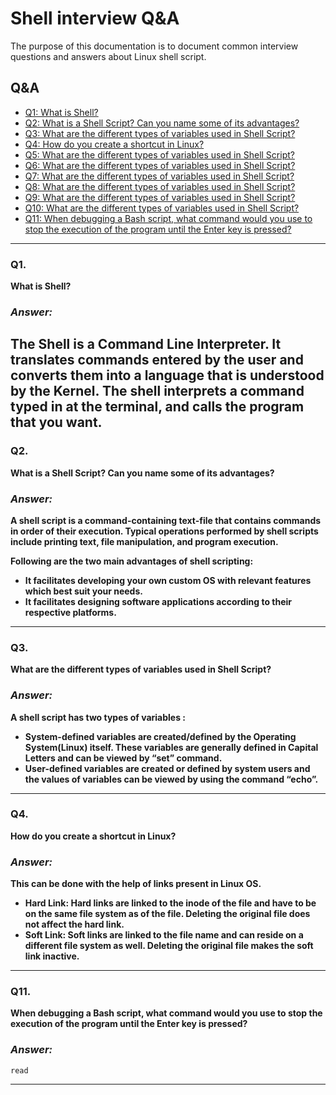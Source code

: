 # Shell interview Q&A

The purpose of this documentation is to document common interview questions and answers about Linux shell script.

## Q&A

* [Q1: What is Shell?](#Q1)
* [Q2: What is a Shell Script? Can you name some of its advantages?](#Q2)
* [Q3: What are the different types of variables used in Shell Script?](#Q3)
* [Q4: How do you create a shortcut in Linux?](#Q4)
* [Q5: What are the different types of variables used in Shell Script?](#Q5)
* [Q6: What are the different types of variables used in Shell Script?](#Q6)
* [Q7: What are the different types of variables used in Shell Script?](#Q7)
* [Q8: What are the different types of variables used in Shell Script?](#Q8)
* [Q9: What are the different types of variables used in Shell Script?](#Q9)
* [Q10: What are the different types of variables used in Shell Script?](#Q10)
* [Q11: When debugging a Bash script, what command would you use to stop the execution of the program until the Enter key is pressed?](#Q11)
---
### Q1.
**What is Shell?**

### *Answer:*

**The Shell is a Command Line Interpreter. It translates commands entered by the user and converts them into a language that is understood by the Kernel. The shell interprets a command typed in at the terminal, and calls the program that you want.**
---

### Q2.
**What is a Shell Script? Can you name some of its advantages?**

### *Answer:*

**A shell script is a command-containing text-file that contains commands in order of their execution. Typical operations performed by shell scripts include printing text, file manipulation, and program execution.**

   **Following are the two main advantages of shell scripting:**
+  **It facilitates developing your own custom OS with relevant features which best suit your needs.**
+  **It facilitates designing software applications according to their respective platforms.**
---

### Q3.
**What are the different types of variables used in Shell Script?**

### *Answer:*
**A shell script has two types of variables :**

+  **System-defined variables are created/defined by the Operating System(Linux) itself. These variables are generally defined in Capital Letters and can be viewed by “set” command.**
+  **User-defined variables are created or defined by system users and the values of variables can be viewed by using the command “echo”.**
---

### Q4.
**How do you create a shortcut in Linux?**

### *Answer:*
**This can be done with the help of links present in Linux OS.**
  +  **Hard Link: Hard links are linked to the inode of the file and have to be on the same file system as of the file. Deleting the original file does not affect the hard link.**
  +  **Soft Link: Soft links are linked to the file name and can reside on a different file system as well. Deleting the original file makes the soft link inactive.**
---

### Q11.
**When debugging a Bash script, what command would you use to stop the execution of the program until the Enter key is pressed?**

### *Answer:*

```
read
```
---
